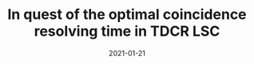---
title: "In quest of the optimal coincidence resolving time in TDCR LSC"
collection: publications
section: peer-rev
date: 2021-01-21
venue: Nucl. Instrum. Meth. A
authors: Ch. Dutsov, Ph. Cassette, <b>K. Mitev</b>, B. Sabot
link: https://doi.org/10.1016/j.nima.2020.164846
---